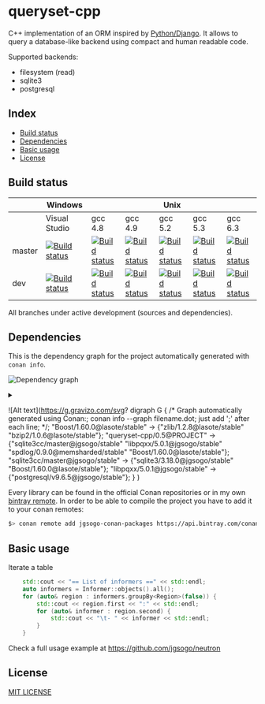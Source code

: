 # queryset-cpp

C++ implementation of an ORM inspired by [Python/Django](https://www.djangoproject.com/). It allows to query
a database-like backend using compact and human readable code.

Supported backends:

 * filesystem (read)
 * sqlite3
 * postgresql

## Index

 * [Build status](#build-status)
 * [Dependencies](#dependencies)
 * [Basic usage](#basic-usage)
 * [License](#license)
 

## Build status

<table>
    <thead>
        <tr>
            <th></th>
            <th>Windows</th>
            <th colspan="5">Unix</th>
        </tr>
    </thead>
    <tr>
        <td></td>
        <td>Visual Studio</td>
        <td>gcc 4.8</td>
        <td>gcc 4.9</td>
        <td>gcc 5.2</td>
        <td>gcc 5.3</td>
        <td>gcc 6.3</td>
    </tr>
    <tr>
        <td>master</td>
        <td>
            <a href="https://ci.appveyor.com/project/jgsogo/queryset-cpp">
                <img src="https://ci.appveyor.com/api/projects/status/vekvvo87f5dngklk/branch/master?svg=true" alt="Build status"/>
            </a>
        </td>        
        <td>
            <a href="https://travis-ci.org/jgsogo/queryset-cpp">
                <img src="https://travis-matrix-badges.herokuapp.com/repos/jgsogo/queryset-cpp/branches/master/1" alt="Build status"/>
            </a>
        </td>
        <td>
            <a href="https://travis-ci.org/jgsogo/queryset-cpp">
                <img src="https://travis-matrix-badges.herokuapp.com/repos/jgsogo/queryset-cpp/branches/master/2" alt="Build status"/>
            </a>
        </td>
        <td>
            <a href="https://travis-ci.org/jgsogo/queryset-cpp">
                <img src="https://travis-matrix-badges.herokuapp.com/repos/jgsogo/queryset-cpp/branches/master/3" alt="Build status"/>
            </a>
        </td>
        <td>
            <a href="https://travis-ci.org/jgsogo/queryset-cpp">
                <img src="https://travis-matrix-badges.herokuapp.com/repos/jgsogo/queryset-cpp/branches/master/4" alt="Build status"/>
            </a>
        </td>
        <td>
            <a href="https://travis-ci.org/jgsogo/queryset-cpp">
                <img src="https://travis-matrix-badges.herokuapp.com/repos/jgsogo/queryset-cpp/branches/master/5" alt="Build status"/>
            </a>
        </td>
    </tr>
    <tr>
        <td>dev</td>
        <td>
            <a href="https://ci.appveyor.com/project/jgsogo/queryset-cpp">
                <img src="https://ci.appveyor.com/api/projects/status/vekvvo87f5dngklk/branch/dev?svg=true" alt="Build status"/>
            </a>
        </td>        
        <td>
            <a href="https://travis-ci.org/jgsogo/queryset-cpp">
                <img src="https://travis-matrix-badges.herokuapp.com/repos/jgsogo/queryset-cpp/branches/dev/1" alt="Build status"/>
            </a>
        </td>
        <td>
            <a href="https://travis-ci.org/jgsogo/queryset-cpp">
                <img src="https://travis-matrix-badges.herokuapp.com/repos/jgsogo/queryset-cpp/branches/dev/2" alt="Build status"/>
            </a>
        </td>
        <td>
            <a href="https://travis-ci.org/jgsogo/queryset-cpp">
                <img src="https://travis-matrix-badges.herokuapp.com/repos/jgsogo/queryset-cpp/branches/dev/3" alt="Build status"/>
            </a>
        </td>
        <td>
            <a href="https://travis-ci.org/jgsogo/queryset-cpp">
                <img src="https://travis-matrix-badges.herokuapp.com/repos/jgsogo/queryset-cpp/branches/dev/4" alt="Build status"/>
            </a>
        </td>
        <td>
            <a href="https://travis-ci.org/jgsogo/queryset-cpp">
                <img src="https://travis-matrix-badges.herokuapp.com/repos/jgsogo/queryset-cpp/branches/dev/5" alt="Build status"/>
            </a>
        </td>
    </tr>
</table>

All branches under active development (sources and dependencies).


## Dependencies

This is the dependency graph for the project automatically generated with
`conan info`.

![Dependency graph](https://g.gravizo.com/source/dependencies?https%3A%2F%2Fraw.githubusercontent.com%2Fjgsogo%2Fqueryset-cpp%2Fmaster%2FREADME.md)

<details> 
<summary></summary>
dependencies
digraph G {
    /* Graph automatically generated using Conan (just add ';' after each line);
        conan info --graph filename.dot;
    */;
    "Boost/1.60.0@lasote/stable" -> {"zlib/1.2.8@lasote/stable" "bzip2/1.0.6@lasote/stable"};
    "queryset-cpp/0.5@PROJECT" -> {"sqlite3cc/master@jgsogo/stable" "libpqxx/5.0.1@jgsogo/stable" "spdlog/0.9.0@memsharded/stable" "Boost/1.60.0@lasote/stable"};
    "sqlite3cc/master@jgsogo/stable" -> {"sqlite3/3.18.0@jgsogo/stable" "Boost/1.60.0@lasote/stable"};
    "libpqxx/5.0.1@jgsogo/stable" -> {"postgresql/v9.6.5@jgsogo/stable"};
    } 
dependencies
</details> 
 
 
![Alt text](https://g.gravizo.com/svg?
digraph G {
    /* Graph automatically generated using Conan:;
        conan info --graph filename.dot;
       just add ';' after each line;
    */;
    "Boost/1.60.0@lasote/stable" -> {"zlib/1.2.8@lasote/stable" "bzip2/1.0.6@lasote/stable"};
    "queryset-cpp/0.5@PROJECT" -> {"sqlite3cc/master@jgsogo/stable" "libpqxx/5.0.1@jgsogo/stable" "spdlog/0.9.0@memsharded/stable" "Boost/1.60.0@lasote/stable"};
    "sqlite3cc/master@jgsogo/stable" -> {"sqlite3/3.18.0@jgsogo/stable" "Boost/1.60.0@lasote/stable"};
    "libpqxx/5.0.1@jgsogo/stable" -> {"postgresql/v9.6.5@jgsogo/stable"};
    }
)

Every library can be found in the official Conan repositories or in my own
[bintray remote](https://bintray.com/jgsogo/conan-packages). In order to be able to
compile the project you have to add it to your conan remotes:

```bash
$> conan remote add jgsogo-conan-packages https://api.bintray.com/conan/jgsogo/conan-packages
```


## Basic usage

Iterate a table 

```cpp
    std::cout << "== List of informers ==" << std::endl;
    auto informers = Informer::objects().all();
    for (auto& region : informers.groupBy<Region>(false)) {
        std::cout << region.first << ":" << std::endl;
        for (auto& informer : region.second) {
            std::cout << "\t- " << informer << std::endl;
        }
    }
```

Check a full usage example at https://github.com/jgsogo/neutron


## License

[MIT LICENSE](./LICENSE)
 


